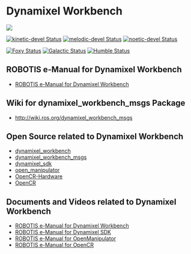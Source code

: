 # Dynamixel Workbench
![](https://github.com/ROBOTIS-GIT/emanual/blob/master/assets/images/sw/dynamixel/dynamixel_workbench/DYNAMIXEL_WORKBENCH_LOGO.png)

[![kinetic-devel Status](https://github.com/ROBOTIS-GIT/dynamixel-workbench-msgs/workflows/kinetic-devel/badge.svg)](https://github.com/ROBOTIS-GIT/dynamixel-workbench-msgs/tree/kinetic-devel)
[![melodic-devel Status](https://github.com/ROBOTIS-GIT/dynamixel-workbench-msgs/workflows/melodic-devel/badge.svg)](https://github.com/ROBOTIS-GIT/dynamixel-workbench-msgs/tree/melodic-devel)
[![noetic-devel Status](https://github.com/ROBOTIS-GIT/dynamixel-workbench-msgs/workflows/noetic-devel/badge.svg)](https://github.com/ROBOTIS-GIT/dynamixel-workbench-msgs/tree/noetic-devel)

[![Foxy Status](https://github.com/ROBOTIS-GIT/dynamixel-workbench-msgs/workflows/foxy-devel/badge.svg)](https://github.com/ROBOTIS-GIT/dynamixel-workbench-msgs/tree/foxy-devel)
[![Galactic Status](https://github.com/ROBOTIS-GIT/dynamixel-workbench-msgs/workflows/galactic-devel/badge.svg)](https://github.com/ROBOTIS-GIT/dynamixel-workbench-msgs/tree/galactic-devel)
[![Humble Status](https://github.com/ROBOTIS-GIT/dynamixel-workbench-msgs/workflows/humble-devel/badge.svg)](https://github.com/ROBOTIS-GIT/dynamixel-workbench-msgs/tree/humble-devel)

## ROBOTIS e-Manual for Dynamixel Workbench
- [ROBOTIS e-Manual for Dynamixel Workbench](http://emanual.robotis.com/docs/en/software/dynamixel/dynamixel_workbench/)

## Wiki for dynamixel_workbench_msgs Package
- http://wiki.ros.org/dynamixel_workbench_msgs

## Open Source related to Dynamixel Workbench
- [dynamixel_workbench](https://github.com/ROBOTIS-GIT/dynamixel-workbench)
- [dynamixel_workbench_msgs](https://github.com/ROBOTIS-GIT/dynamixel-workbench-msgs)
- [dynamixel_sdk](https://github.com/ROBOTIS-GIT/DynamixelSDK)
- [open_manipulator](https://github.com/ROBOTIS-GIT/open_manipulator)
- [OpenCR-Hardware](https://github.com/ROBOTIS-GIT/OpenCR-Hardware)
- [OpenCR](https://github.com/ROBOTIS-GIT/OpenCR)

## Documents and Videos related to Dynamixel Workbench
- [ROBOTIS e-Manual for Dynamixel Workbench](http://emanual.robotis.com/docs/en/software/dynamixel/dynamixel_workbench/)
- [ROBOTIS e-Manual for Dynamixel SDK](http://emanual.robotis.com/docs/en/software/dynamixel/dynamixel_sdk/overview/)
- [ROBOTIS e-Manual for OpenManipulator](http://emanual.robotis.com/docs/en/platform/openmanipulator/)
- [ROBOTIS e-Manual for OpenCR](http://emanual.robotis.com/docs/en/parts/controller/opencr10/)
